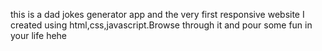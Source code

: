 this is a dad jokes generator app and the very first responsive website I created using html,css,javascript.Browse through it and pour some fun in your life hehe
